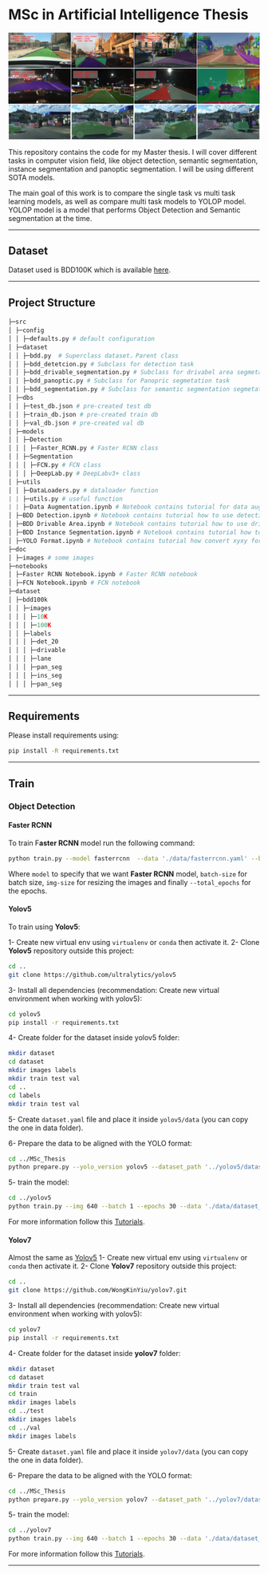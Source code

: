 ﻿# MSc in Artificial Intelligence Thesis

![teaser](./doc/images/BDD100K.png)
 
 This repository contains the code for my Master thesis. I will cover different tasks in computer vision field, like object detection, semantic segmentation, instance segmentation and panoptic segmentation. I will be using different SOTA models.
 
 The main goal of this work is to compare the single task vs multi task learning models, as well as compare multi task models to YOLOP model. YOLOP model is a model that performs Object Detection and Semantic segmentation at the time.
 
 ---
 
 ## Dataset
 Dataset used is BDD100K which is available [here](https://www.bdd100k.com/).
 
 ---
 
 ## Project Structure
```python
├─src
│ ├─config
│ │ ├─defaults.py # default configuration
│ ├─dataset
│ │ ├─bdd.py  # Superclass dataset，Parent class
│ │ ├─bdd_detetcion.py # Subclass for detection task
│ │ ├─bdd_drivable_segmentation.py # Subclass for drivabel area segmetation task
│ │ ├─bdd_panoptic.py # Subclass for Panopric segmetation task
│ │ ├─bdd_segmentation.py # Subclass for semantic segmentation segmetation task
│ ├─dbs
│ │ ├─test_db.json # pre-created test db
│ │ ├─train_db.json # pre-created train db
│ │ ├─val_db.json # pre-created val db
│ ├─models
│ │ ├─Detection
│ │ │ ├─Faster_RCNN.py # Faster RCNN class
│ │ ├─Segmentation
│ │ │ ├─FCN.py # FCN class
│ │ │ ├─DeepLab.py # DeepLabv3+ class
│ ├─utils
│ │ ├─DataLoaders.py # dataloader function
| | ├─utils.py # useful function
| | ├─Data Augmentation.ipynb # Notebook contains tutorial for data augmentation
│ ├─BDD Detection.ipynb # Notebook contains tutorial how to use detection class
│ ├─BDD Drivable Area.ipynb # Notebook contains tutorial how to use drivable class
│ ├─BDD Instance Segmentation.ipynb # Notebook contains tutorial how to use instance segmentation class
│ ├─YOLO Format.ipynb # Notebook contains tutorial how convert xyxy format to yolo format
├─doc
│ ├─images # some images
├─notebooks
│ ├─Faster RCNN Notebook.ipynb # Faster RCNN notebook
│ ├─FCN Notebook.ipynb # FCN notebook
├─dataset
│ ├─bdd100k
│ │ ├─images
│ │ │ ├─10K
│ │ │ ├─100K
│ │ ├─labels
│ │ │ ├─det_20
│ │ │ ├─drivable
│ │ │ ├─lane
│ │ │ ├─pan_seg
│ │ │ ├─ins_seg
│ │ │ ├─pan_seg
```
---
## Requirements

Please install requirements using: 
```bash
pip install -R requirements.txt
```

---
## Train
### Object Detection
#### Faster RCNN
To train F**aster RCNN** model run the following command:
```bash
python train.py --model fasterrcnn  --data './data/fasterrcnn.yaml' --batch-size 1 --img-size 640 --total_epochs 20
```
Where `model` to specify that we want **Faster RCNN** model, `batch-size` for batch size, `img-size` for resizing the images and finally `--total_epochs` for the epochs.

#### Yolov5
To train using **Yolov5**:

1- Create new virtual env using `virtualenv` or `conda` then activate it.
2- Clone **Yolov5** repository outside this project:
```bash
cd ..
git clone https://github.com/ultralytics/yolov5
```
3- Install all dependencies (recommendation: Create new virtual environment when working with yolov5):
   ```bash
   cd yolov5
   pip install -r requirements.txt
   ```
4- Create folder for the dataset inside yolov5 folder:
```bash
mkdir dataset
cd dataset
mkdir images labels
mkdir train test val
cd ..
cd labels
mkdir train test val
```
5- Create `dataset.yaml` file and place it inside `yolov5/data` (you can copy the one in data folder).

6- Prepare the data to be aligned with the YOLO format:
```bash
cd ../MSc_Thesis
python prepare.py --yolo_version yolov5 --dataset_path '../yolov5/dataset'
```
5- train the model:
```bash
cd ../yolov5
python train.py --img 640 --batch 1 --epochs 30 --data './data/dataset_yolov5.yaml' --weights yolov5m.pt --name yolo_bdd
```
For more information follow this [Tutorials](https://github.com/ultralytics/yolov5/wiki/Train-Custom-Data).

#### Yolov7
Almost the same as [Yolov5](####Yolov5)
1- Create new virtual env using `virtualenv` or `conda` then activate it.
2- Clone **Yolov7** repository outside this project:
```bash
cd ..
git clone https://github.com/WongKinYiu/yolov7.git
```
3- Install all dependencies (recommendation: Create new virtual environment when working with yolov5):
   ```bash
   cd yolov7
   pip install -r requirements.txt
   ```
4- Create folder for the dataset inside **yolov7** folder:
```bash
mkdir dataset
cd dataset
mkdir train test val
cd train
mkdir images labels
cd ../test
mkdir images labels
cd ../val
mkdir images labels
```
5- Create `dataset.yaml` file and place it inside `yolov7/data` (you can copy the one in data folder).

6- Prepare the data to be aligned with the YOLO format:
```bash
cd ../MSc_Thesis
python prepare.py --yolo_version yolov7 --dataset_path '../yolov7/dataset'
```
5- train the model:
```bash
cd ../yolov7
python train.py --img 640 --batch 1 --epochs 30 --data './data/dataset_yolov7.yaml' --weights yolov5m.pt --name yolo_bdd
```
For more information follow this [Tutorials](https://blog.paperspace.com/yolov7/).


---
